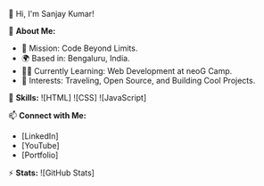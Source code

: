 👋 Hi, I'm Sanjay Kumar!

🌟 **About Me:**
- 🎯 Mission: Code Beyond Limits.
- 🌍 Based in: Bengaluru, India.
- 🧑‍💻 Currently Learning: Web Development at neoG Camp.
- 🌱 Interests: Traveling, Open Source, and Building Cool Projects.

🚀 **Skills:**
![HTML]
![CSS]
![JavaScript]

📫 **Connect with Me:**
- [LinkedIn]
- [YouTube]
- [Portfolio]

⚡ **Stats:**
![GitHub Stats]
